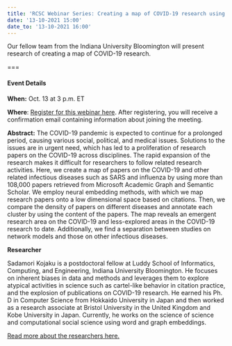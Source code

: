 ```yaml
---
title: 'RCSC Webinar Series: Creating a map of COVID-19 research using neural embeddings: A retrospective approach'
date: '13-10-2021 15:00'
date_to: '13-10-2021 16:00'
---
```


Our fellow team from the Indiana University Bloomington will present research of creating a map of COVID-19 research.

===

#### Event Details
**When:** Oct. 13 at 3 p.m. ET

**Where**: [Register for this webinar here](https://iu.zoom.us/meeting/register/tZUsf-6gpzwiH9BVTaHOT5x0uyigzHIDcaQe ). After registering, you will receive a confirmation email containing information about joining the meeting.

**Abstract:** The COVID-19 pandemic is expected to continue for a prolonged period, causing various social, political, and medical issues. Solutions to the issues are in urgent need, which has led to a proliferation of research papers on the COVID-19 across disciplines. The rapid expansion of the research makes it difficult for researchers to follow related research activities. Here, we create a map of papers on the COVID-19 and other related infectious diseases such as SARS and influenza by using more than 108,000 papers retrieved from Microsoft Academic Graph and Semantic Scholar. We employ neural embedding methods, with which we map research papers onto a low dimensional space based on citations. Then, we compare the density of papers on different diseases and annotate each cluster by using the content of the papers. The map reveals an emergent research area on the COVID-19 and less-explored areas in the COVID-19 research to date. Additionally, we find a separation between studies on network models and those on other infectious diseases.

**Researcher**  

Sadamori Kojaku is a postdoctoral fellow at Luddy School of Informatics, Computing, and Engineering, Indiana University Bloomington. He focuses on inherent biases in data and methods and leverages them to explore atypical activities in science such as cartel-like behavior in citation practice, and the explosion of publications on COVID-19 research. He earned his Ph. D in Computer Science from Hokkaido University in Japan and then worked as a research associate at Bristol University in the United Kingdom and Kobe University in Japan. Currently, he works on the science of science and computational social science using word and graph embeddings.

[Read more about the researchers here.](https://cadre.iu.edu/fellows/rcsc-fellow-creating-a-map-of-covid-19-research-using-neural-embeddings-a-retrospective-approach-from-indiana-university-bloomington)
